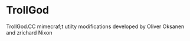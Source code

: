 # TrollGod
TrollGod.CC
mimecraf;t utilty modifications
developed by Oliver Oksanen and zrichard Nixon
